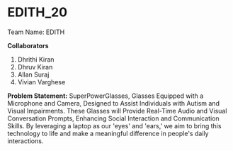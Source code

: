 # EDITH_20
Team Name: EDITH 

**Collaborators**
1. Dhrithi Kiran
2. Dhruv Kiran
3. Allan Suraj
4. Vivian Varghese

**Problem Statement:** SuperPowerGlasses, Glasses Equipped with a Microphone and Camera, Designed to Assist Individuals with Autism and Visual Impairments. These Glasses will Provide Real-Time Audio and Visual Conversation Prompts, Enhancing Social Interaction and Communication Skills.  By leveraging a laptop as our 'eyes' and 'ears,' we aim to bring this technology to life and make a meaningful difference in people's daily interactions.



